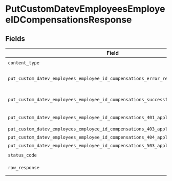 # PutCustomDatevEmployeesEmployeeIDCompensationsResponse


## Fields

| Field                                                                                                                                                                        | Type                                                                                                                                                                         | Required                                                                                                                                                                     | Description                                                                                                                                                                  |
| ---------------------------------------------------------------------------------------------------------------------------------------------------------------------------- | ---------------------------------------------------------------------------------------------------------------------------------------------------------------------------- | ---------------------------------------------------------------------------------------------------------------------------------------------------------------------------- | ---------------------------------------------------------------------------------------------------------------------------------------------------------------------------- |
| `content_type`                                                                                                                                                               | *str*                                                                                                                                                                        | :heavy_check_mark:                                                                                                                                                           | HTTP response content type for this operation                                                                                                                                |
| `put_custom_datev_employees_employee_id_compensations_error_response`                                                                                                        | [Optional[shared.PutCustomDatevEmployeesEmployeeIDCompensationsErrorResponse]](../../models/shared/putcustomdatevemployeesemployeeidcompensationserrorresponse.md)           | :heavy_minus_sign:                                                                                                                                                           | PUT /custom/datev/employees/:employee_id/compensations Error response                                                                                                        |
| `put_custom_datev_employees_employee_id_compensations_successful_response`                                                                                                   | [Optional[shared.PutCustomDatevEmployeesEmployeeIDCompensationsSuccessfulResponse]](../../models/shared/putcustomdatevemployeesemployeeidcompensationssuccessfulresponse.md) | :heavy_minus_sign:                                                                                                                                                           | PUT /custom/datev/employees/:employee_id/compensations Successful response                                                                                                   |
| `put_custom_datev_employees_employee_id_compensations_401_application_json_object`                                                                                           | [Optional[PutCustomDatevEmployeesEmployeeIDCompensations401ApplicationJSON]](../../models/operations/putcustomdatevemployeesemployeeidcompensations401applicationjson.md)    | :heavy_minus_sign:                                                                                                                                                           | Returned when the authentication header was invalid or missing.                                                                                                              |
| `put_custom_datev_employees_employee_id_compensations_403_application_json_object`                                                                                           | [Optional[PutCustomDatevEmployeesEmployeeIDCompensations403ApplicationJSON]](../../models/operations/putcustomdatevemployeesemployeeidcompensations403applicationjson.md)    | :heavy_minus_sign:                                                                                                                                                           | Returned when the passed integration is inactive.                                                                                                                            |
| `put_custom_datev_employees_employee_id_compensations_404_application_json_object`                                                                                           | [Optional[PutCustomDatevEmployeesEmployeeIDCompensations404ApplicationJSON]](../../models/operations/putcustomdatevemployeesemployeeidcompensations404applicationjson.md)    | :heavy_minus_sign:                                                                                                                                                           | Returned when a requested resource is not found.                                                                                                                             |
| `put_custom_datev_employees_employee_id_compensations_503_application_json_object`                                                                                           | [Optional[PutCustomDatevEmployeesEmployeeIDCompensations503ApplicationJSON]](../../models/operations/putcustomdatevemployeesemployeeidcompensations503applicationjson.md)    | :heavy_minus_sign:                                                                                                                                                           | Returned when no sync has finished successfully yet                                                                                                                          |
| `status_code`                                                                                                                                                                | *int*                                                                                                                                                                        | :heavy_check_mark:                                                                                                                                                           | HTTP response status code for this operation                                                                                                                                 |
| `raw_response`                                                                                                                                                               | [requests.Response](https://requests.readthedocs.io/en/latest/api/#requests.Response)                                                                                        | :heavy_minus_sign:                                                                                                                                                           | Raw HTTP response; suitable for custom response parsing                                                                                                                      |